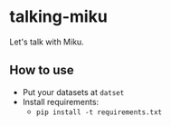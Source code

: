 # talking-miku
Let's talk with Miku.

## How to use

* Put your datasets at `datset`
* Install requirements:
	* `pip install -t requirements.txt`
